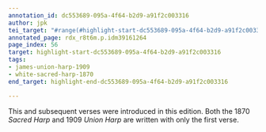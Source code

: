 ```yaml
---
annotation_id: dc553689-095a-4f64-b2d9-a91f2c003316
author: jpk
tei_target: "#range(#highlight-start-dc553689-095a-4f64-b2d9-a91f2c003316, #highlight-end-dc553689-095a-4f64-b2d9-a91f2c003316)"
annotated_page: rdx_r8t6m.p.idm39161264
page_index: 56
target: highlight-start-dc553689-095a-4f64-b2d9-a91f2c003316
tags:
- james-union-harp-1909
- white-sacred-harp-1870
end_target: highlight-end-dc553689-095a-4f64-b2d9-a91f2c003316

---
```

This and subsequent verses were introduced in this edition. Both the 1870 *Sacred Harp* and 1909 *Union Harp* are written with only the first verse.